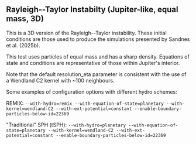 Rayleigh--Taylor Instabilty (Jupiter-like, equal mass, 3D)
--------------

This is a 3D version of the Rayleigh--Taylor instability. These initial
conditions are those used to produce the simulations presented by
Sandnes et al. (2025b).

This test uses particles of equal mass and has a sharp density. Equations
of state and conditions are representative of those within Jupiter's interior.

Note that the default resolution_eta parameter is consistent with the use of a
Wendland C2 kernel with ~100 neighbours.

Some examples of configuration options with different hydro schemes:

REMIX:
`--with-hydro=remix --with-equation-of-state=planetary --with-kernel=wendland-C2 --with-ext-potential=constant --enable-boundary-particles-below-id=22369`

"Traditional" SPH (tSPH):
`--with-hydro=planetary --with-equation-of-state=planetary --with-kernel=wendland-C2 --with-ext-potential=constant --enable-boundary-particles-below-id=22369`
